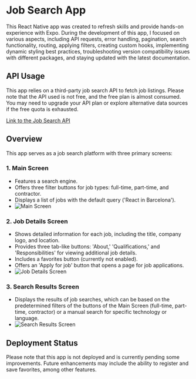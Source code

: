 # Job Search App

This React Native app was created to refresh skills and provide hands-on experience with Expo. During the development of this app, I focused on various aspects, including API requests, error handling, pagination, search functionality, routing, applying filters, creating custom hooks, implementing dynamic styling best practices, troubleshooting version compatibility issues with different packages, and staying updated with the latest documentation.

## API Usage

This app relies on a third-party job search API to fetch job listings. Please note that the API used is not free, and the free plan is almost consumed. You may need to upgrade your API plan or explore alternative data sources if the free quota is exhausted.

[Link to the Job Search API](https://www.exampleapi.com/job-search-api)

## Overview

This app serves as a job search platform with three primary screens:

### 1. Main Screen

- Features a search engine.
- Offers three filter buttons for job types: full-time, part-time, and contractor.
- Displays a list of jobs with the default query ('React in Barcelona').
- ![Main Screen](https://res.cloudinary.com/getoutbcn/image/upload/v1695380349/portfolio/projects/rnativejobs1_-_copia_okccsg.jpg)

### 2. Job Details Screen

- Shows detailed information for each job, including the title, company logo, and location.
- Provides three tab-like buttons: 'About,' 'Qualifications,' and 'Responsibilities' for viewing additional job details.
- Includes a favorites button (currently not enabled).
- Offers an 'Apply for job' button that opens a page for job applications.
- ![Job Details Screen](https://res.cloudinary.com/getoutbcn/image/upload/v1695380349/portfolio/projects/rnativejobs2_-_copia_dyy9yz.jpg)

### 3. Search Results Screen

- Displays the results of job searches, which can be based on the predetermined filters of the buttons of the Main Screen (full-time, part-time, contractor) or a manual search for specific technology or language.
- ![Search Results Screen](https://res.cloudinary.com/getoutbcn/image/upload/v1695399935/rnativejobs3_nizfvo.jpg)

## Deployment Status

Please note that this app is not deployed and is currently pending some improvements. Future enhancements may include the ability to register and save favorites, among other features.




